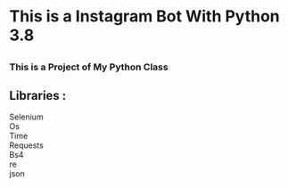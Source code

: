 <html>
	<body>		
		<h1>This is a Instagram Bot With Python 3.8</h1>
		<h2><h3>This is a Project of My Python Class</h2>
		<h2>Libraries :</h2>
		<p>Selenium<br>Os<br>Time<br>Requests<br>Bs4<br>re<br>json</p>
	</body>
</html>
